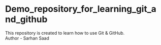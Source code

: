 # Demo_repository_for_learning_git_and_github
This repository is created to learn how to use Git &amp; GitHub.
<br>
Author - Sarhan Saad 
